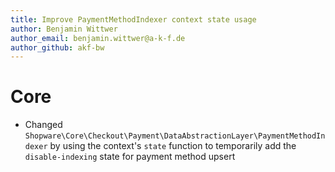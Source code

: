 ```yaml
---
title: Improve PaymentMethodIndexer context state usage
author: Benjamin Wittwer
author_email: benjamin.wittwer@a-k-f.de
author_github: akf-bw
---
```

# Core
* Changed `Shopware\Core\Checkout\Payment\DataAbstractionLayer\PaymentMethodIndexer` by using the context's `state` function to temporarily add the `disable-indexing` state for payment method upsert
